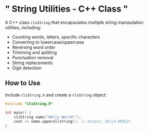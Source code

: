 # " String Utilities - C++ Class "  

 A C++ class `clsString` that encapsulates multiple string manipulation utilities, including:

- Counting words, letters, specific characters
- Converting to lowercase/uppercase
- Reversing word order
- Trimming and splitting
- Punctuation removal
- String replacements
- Digit detection

## How to Use

Include `clsString.h` and create a `clsString` object:

```cpp
#include "clsString.h"

int main() {
    clsString name("Hello World!");
    cout << name.upperallstring(); // Output: HELLO WORLD!
}
```